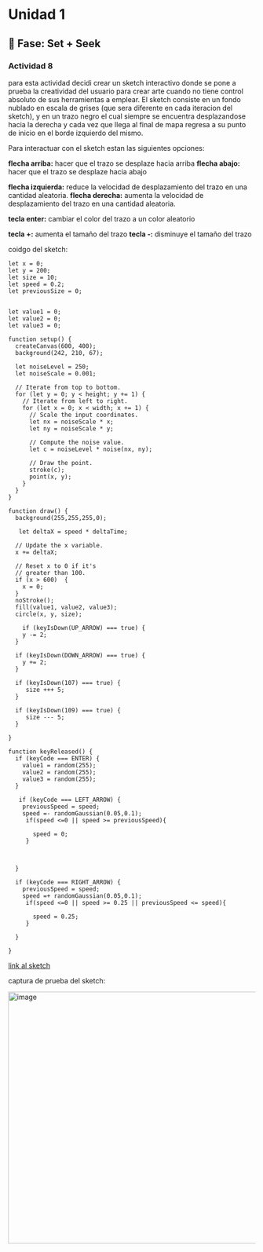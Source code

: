 # Unidad 1

## 🔎 Fase: Set + Seek

### Actividad 8

para esta actividad decidi crear un sketch interactivo donde se pone a prueba la creatividad del usuario para crear arte cuando no tiene control absoluto de sus herramientas a emplear. El sketch consiste en un fondo nublado en escala de grises (que sera diferente en cada iteracion del sketch), y en un trazo negro el cual siempre se encuentra desplazandose hacia la derecha y cada vez que llega al final de mapa regresa a su punto de inicio en el borde izquierdo del mismo.

Para interactuar con el sketch estan las siguientes opciones:

**flecha arriba:** hacer que el trazo se desplaze hacia arriba
**flecha abajo:** hacer que el trazo se desplaze hacia abajo

**flecha izquierda:** reduce la velocidad de desplazamiento del trazo en una cantidad aleatoria.
**flecha derecha:** aumenta la velocidad de desplazamiento del trazo en una cantidad aleatoria.

**tecla enter:** cambiar el color del trazo a un color aleatorio

**tecla +:** aumenta el tamaño del trazo
**tecla -:** disminuye el tamaño del trazo


coidgo del sketch:
```
let x = 0;
let y = 200;
let size = 10;
let speed = 0.2;
let previousSize = 0;


let value1 = 0;
let value2 = 0;
let value3 = 0;

function setup() {
  createCanvas(600, 400);
  background(242, 210, 67);
  
  let noiseLevel = 250;
  let noiseScale = 0.001;

  // Iterate from top to bottom.
  for (let y = 0; y < height; y += 1) {
    // Iterate from left to right.
    for (let x = 0; x < width; x += 1) {
      // Scale the input coordinates.
      let nx = noiseScale * x;
      let ny = noiseScale * y;

      // Compute the noise value.
      let c = noiseLevel * noise(nx, ny);

      // Draw the point.
      stroke(c);
      point(x, y);
    }
  } 
}

function draw() {
  background(255,255,255,0);
  
   let deltaX = speed * deltaTime;

  // Update the x variable.
  x += deltaX;

  // Reset x to 0 if it's
  // greater than 100.
  if (x > 600)  {
    x = 0;
  }
  noStroke();
  fill(value1, value2, value3);
  circle(x, y, size);
  
    if (keyIsDown(UP_ARROW) === true) {
    y -= 2;
  }

  if (keyIsDown(DOWN_ARROW) === true) {
    y += 2;
  }
  
  if (keyIsDown(107) === true) {
     size +++ 5;
  }

  if (keyIsDown(109) === true) {
     size --- 5;
  }
  
}

function keyReleased() {
  if (keyCode === ENTER) {
    value1 = random(255);
    value2 = random(255);
    value3 = random(255); 
  }
  
   if (keyCode === LEFT_ARROW) {
    previousSpeed = speed;
    speed =- randomGaussian(0.05,0.1); 
     if(speed <=0 || speed >= previousSpeed){
       
       speed = 0;
     }

     
     
  }
  
  if (keyCode === RIGHT_ARROW) {
    previousSpeed = speed;
    speed =+ randomGaussian(0.05,0.1); 
     if(speed <=0 || speed >= 0.25 || previousSpeed <= speed){
       
       speed = 0.25;
     }

  }    
  
}
```
[link al sketch](https://editor.p5js.org/luly903/sketches/gjrs6qWoL)

captura de prueba del sketch:

<img width="760" height="513" alt="image" src="https://github.com/user-attachments/assets/fd036198-5e9f-4f29-b449-5dcb0668de9b" />




